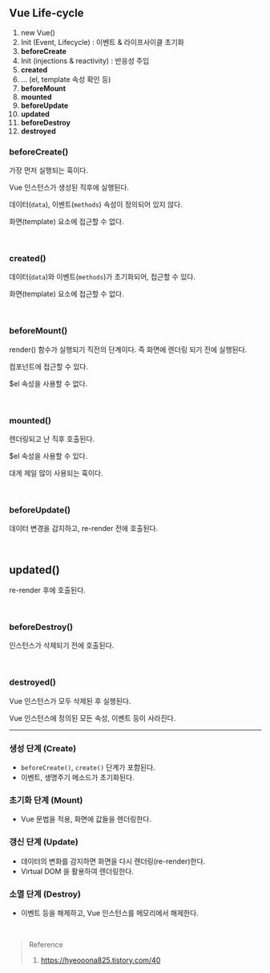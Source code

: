 ## Vue Life-cycle

1. new Vue() 
2. Init (Event, Lifecycle) : 이벤트 & 라이프사이클 초기화
3. **beforeCreate**
4. Init (injections & reactivity) : 반응성 주입
5. **created**
6. ... (el, template 속성 확인 등)
7. **beforeMount**
8. **mounted**
9. **beforeUpdate**
10. **updated**
11. **beforeDestroy**
12. **destroyed**

### beforeCreate()

가장 먼저 실행되는 훅이다.

Vue 인스턴스가 생성된 직후에 실행된다.

데이터(`data`), 이벤트(`methods`) 속성이 정의되어 있지 않다. 

화면(template) 요소에 접근할 수 없다.

<br>

### created()

데이터(`data`)와 이벤트(`methods`)가 초기화되어, 접근할 수 있다.

화면(template) 요소에 접근할 수 없다.

<br>

### beforeMount()

render() 함수가 실행되기 직전의 단계이다. 즉 화면에 렌더링 되기 전에 실행된다.

컴포넌트에 접근할 수 있다.

$el 속성을 사용할 수 없다.

<br>

### mounted()

렌더링되고 난 직후 호출된다.

$el 속성을 사용할 수 있다.

대게 제일 많이 사용되는 훅이다.

<br>

### beforeUpdate()

데이터 변경을 감지하고, re-render 전에 호출된다.

<br>

## updated()

re-render 후에 호출된다.

<br>

### beforeDestroy()

인스턴스가 삭제되기 전에 호출된다.

<br>

### destroyed()

Vue 인스턴스가 모두 삭제된 후 실행된다.

Vue 인스턴스에 정의된 모든 속성, 이벤트 등이 사라진다.


---

### 생성 단계 (Create)

- `beforeCreate()`, `create()` 단계가 포함된다.
- 이벤트, 생명주기 메소드가 초기화된다.


### 초기화 단계 (Mount)

- Vue 문법을 적용, 화면에 값들을 렌더링한다.

### 갱신 단계 (Update)

- 데이터의 변화를 감지하면 화면을 다시 렌더링(re-render)한다.
- Virtual DOM 을 활용하여 렌더링한다.

### 소멸 단계 (Destroy)

- 이벤트 등을 해제하고, Vue 인스턴스를 메모리에서 해제한다.


<br>

> Reference
> 1. https://hyeooona825.tistory.com/40